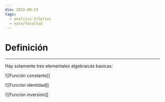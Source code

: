```yaml
---
dia: 2022-09-23
tags:
  - analisis-3/Series
  - nota/facultad
---
```

# Definición
---
Hay solamente tres elementales algebraicas basicas:

![[Función constante]]

![[Función identidad]]

![[Función inversión]]
